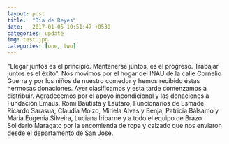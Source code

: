 ```yaml
---
layout: post
title:  "Día de Reyes"
date:   2017-01-05 10:51:47 +0530
categories: update
img: test.jpg
categories: [one, two]
---
```


"Llegar juntos es el principio. Mantenerse juntos, es el progreso. Trabajar juntos es el éxito".
Nos movimos por el hogar del INAU de la calle Cornelio Guerra y por los niños de nuestro comedor y hemos recibido éstas hermosas donaciones. Ayer clasificamos y esta tarde comenzamos a distribuir. Agradecemos por el apoyo incondicional y las donaciones a Fundación Emaus, Romi Bautista y Lautaro, Funcionarios de Esmade, Ricardo Sarasua, Claudia Moizo, Miriela Alves y Benja, Patricia Bálsamo y Maria Eugenia Silveira, Luciana Iribarne y a todo el equipo de Brazo Solidario Maragato por la encomienda de ropa y calzado que nos enviaron desde el departamento de San José.

<!-- 
You’ll find this post in your `_posts` directory. Go ahead and edit it and re-build the site to see your changes. You can rebuild the site in many different ways, but the most common way is to run `jekyll serve`, which launches a web server and auto-regenerates your site when a file is updated.

To add new posts, simply add a file in the `_posts` directory that follows the convention `YYYY-MM-DD-name-of-post.ext` and includes the necessary front matter. Take a look at the source for this post to get an idea about how it works.

Jekyll also offers powerful support for code snippets:

{% highlight ruby %}
def print_hi(name)
  puts "Hi, #{name}"
end
print_hi('Tom')
#=> prints 'Hi, Tom' to STDOUT.
{% endhighlight %}

Check out the [Jekyll docs][jekyll-docs] for more info on how to get the most out of Jekyll. File all bugs/feature requests at [Jekyll’s GitHub repo][jekyll-gh]. If you have questions, you can ask them on [Jekyll Talk][jekyll-talk]. -->

<!-- [jekyll-docs]: http://jekyllrb.com/docs/home
[jekyll-gh]:   https://github.com/jekyll/jekyll
[jekyll-talk]: https://talk.jekyllrb.com/ -->
